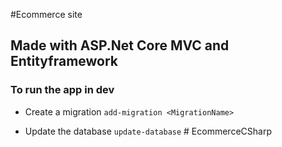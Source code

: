 #Ecommerce site
## Made with ASP.Net Core MVC and Entityframework

### To run the app in dev
  - Create a migration
      ` add-migration <MigrationName> `
  
  - Update the database
      ` update-database `
#   E c o m m e r c e C S h a r p 
 
 
